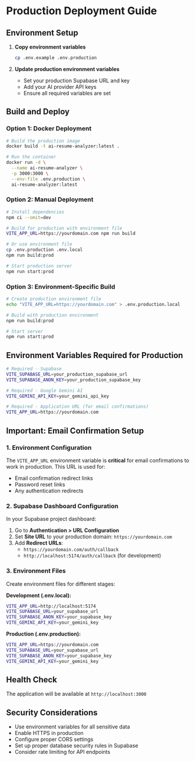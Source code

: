 # Production Deployment Guide

## Environment Setup

1. **Copy environment variables**

   ```bash
   cp .env.example .env.production
   ```

2. **Update production environment variables**
   - Set your production Supabase URL and key
   - Add your AI provider API keys
   - Ensure all required variables are set

## Build and Deploy

### Option 1: Docker Deployment

```bash
# Build the production image
docker build -t ai-resume-analyzer:latest .

# Run the container
docker run -d \
  --name ai-resume-analyzer \
  -p 3000:3000 \
  --env-file .env.production \
  ai-resume-analyzer:latest
```

### Option 2: Manual Deployment

```bash
# Install dependencies
npm ci --omit=dev

# Build for production with environment file
VITE_APP_URL=https://yourdomain.com npm run build

# Or use environment file
cp .env.production .env.local
npm run build:prod

# Start production server
npm run start:prod
```

### Option 3: Environment-Specific Build

```bash
# Create production environment file
echo "VITE_APP_URL=https://yourdomain.com" > .env.production.local

# Build with production environment
npm run build:prod

# Start server
npm run start:prod
```

## Environment Variables Required for Production

```bash
# Required - Supabase
VITE_SUPABASE_URL=your_production_supabase_url
VITE_SUPABASE_ANON_KEY=your_production_supabase_key

# Required - Google Gemini AI
VITE_GEMINI_API_KEY=your_gemini_api_key

# Required - Application URL (for email confirmations)
VITE_APP_URL=https://yourdomain.com
```

## Important: Email Confirmation Setup

### 1. Environment Configuration

The `VITE_APP_URL` environment variable is **critical** for email confirmations to work in production. This URL is used for:

- Email confirmation redirect links
- Password reset links
- Any authentication redirects

### 2. Supabase Dashboard Configuration

In your Supabase project dashboard:

1. Go to **Authentication > URL Configuration**
2. Set **Site URL** to your production domain: `https://yourdomain.com`
3. Add **Redirect URLs**:
   - `https://yourdomain.com/auth/callback`
   - `http://localhost:5174/auth/callback` (for development)

### 3. Environment Files

Create environment files for different stages:

**Development (.env.local):**

```bash
VITE_APP_URL=http://localhost:5174
VITE_SUPABASE_URL=your_supabase_url
VITE_SUPABASE_ANON_KEY=your_supabase_key
VITE_GEMINI_API_KEY=your_gemini_key
```

**Production (.env.production):**

```bash
VITE_APP_URL=https://yourdomain.com
VITE_SUPABASE_URL=your_supabase_url
VITE_SUPABASE_ANON_KEY=your_supabase_key
VITE_GEMINI_API_KEY=your_gemini_key
```

## Health Check

The application will be available at `http://localhost:3000`

## Security Considerations

- Use environment variables for all sensitive data
- Enable HTTPS in production
- Configure proper CORS settings
- Set up proper database security rules in Supabase
- Consider rate limiting for API endpoints
